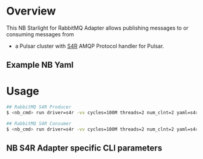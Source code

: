 # Overview

This NB Starlight for RabbitMQ Adapter allows publishing messages to or consuming messages from
* a Pulsar cluster with [S4R](https://docs.datastax.com/en/streaming/streaming-learning/use-cases-architectures/starlight/rabbitmq/index.html) AMQP Protocol handler for Pulsar.


## Example NB Yaml


# Usage

```bash
## RabbitMQ S4R Producer
$ <nb_cmd> run driver=s4r -vv cycles=100M threads=2 num_clnt=2 yaml=s4r_producer.yaml config=s4r_config.properties bootstrap_server=PLAINTEXT://localhost:5672

## RabbitMQ S4R Consumer
$ <nb_cmd> run driver=s4r -vv cycles=100M threads=2 num_clnt=2 yaml=s4r_consumer.yaml config=s4r_config.properties bootstrap_server=PLAINTEXT://localhost:5672
```

## NB S4R Adapter specific CLI parameters


